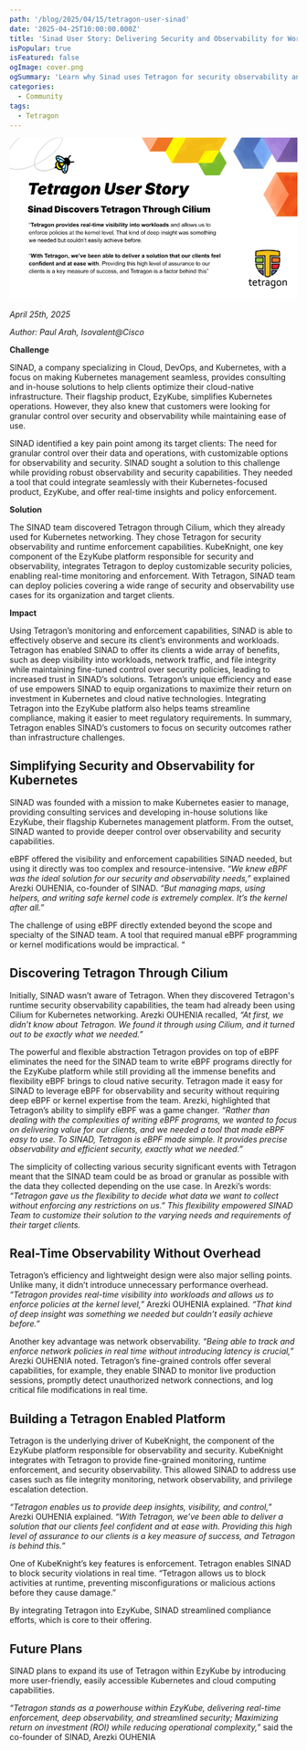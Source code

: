 ```yaml
---
path: '/blog/2025/04/15/tetragon-user-sinad'
date: '2025-04-25T10:00:00.000Z'
title: 'Sinad User Story: Delivering Security and Observability for Workloads with Confidence'
isPopular: true
isFeatured: false
ogImage: cover.png
ogSummary: 'Learn why Sinad uses Tetragon for security observability and runtime enforcement'
categories:
  - Community
tags:
  - Tetragon
---
```


![](cover.png)

_April 25th, 2025_

_Author: Paul Arah, Isovalent@Cisco_

**Challenge**

SINAD, a company specializing in Cloud, DevOps, and Kubernetes, with a focus on making Kubernetes management seamless, provides consulting and in-house solutions to help clients optimize their cloud-native infrastructure. Their flagship product, EzyKube, simplifies Kubernetes operations. However, they also knew that customers were looking for granular control over security and observability while maintaining ease of use.

SINAD identified a key pain point among its target clients: The need for granular control over their data and operations, with customizable options for observability and security. SINAD sought a solution to this challenge while providing robust observability and security capabilities. They needed a tool that could integrate seamlessly with their Kubernetes-focused product, EzyKube, and offer real-time insights and policy enforcement.

**Solution**

The SINAD team discovered Tetragon through Cilium, which they already used for Kubernetes networking. They chose Tetragon for security observability and runtime enforcement capabilities. KubeKnight, one key component of the EzyKube platform responsible for security and observability, integrates Tetragon to deploy customizable security policies, enabling real-time monitoring and enforcement. With Tetragon, SINAD team can deploy policies covering a wide range of security and observability use cases for its organization and target clients.

**Impact**

Using Tetragon’s monitoring and enforcement capabilities, SINAD is able to effectively observe and secure its client’s environments and workloads. Tetragon has enabled SINAD to offer its clients a wide array of benefits, such as deep visibility into workloads, network traffic, and file integrity while maintaining fine-tuned control over security policies, leading to increased trust in SINAD’s solutions. Tetragon’s unique efficiency and ease of use empowers SINAD to equip organizations to maximize their return on investment in Kubernetes and cloud native technologies. Integrating Tetragon into the EzyKube platform also helps teams streamline compliance, making it easier to meet regulatory requirements. In summary, Tetragon enables SINAD’s customers to focus on security outcomes rather than infrastructure challenges.

## Simplifying Security and Observability for Kubernetes

SINAD was founded with a mission to make Kubernetes easier to manage, providing consulting services and developing in-house solutions like EzyKube, their flagship Kubernetes management platform. From the outset, SINAD wanted to provide deeper control over observability and security capabilities.

eBPF offered the visibility and enforcement capabilities SINAD needed, but using it directly was too complex and resource-intensive. _“We knew eBPF was the ideal solution for our security and observability needs,”_ explained Arezki OUHENIA, co-founder of SINAD. _“But managing maps, using helpers, and writing safe kernel code is extremely complex. It’s the kernel after all.”_

The challenge of using eBPF directly extended beyond the scope and specialty of the SINAD team. A tool that required manual eBPF programming or kernel modifications would be impractical. “

## Discovering Tetragon Through Cilium

Initially, SINAD wasn’t aware of Tetragon. When they discovered Tetragon's runtime security observability capabilities, the team had already been using Cilium for Kubernetes networking. Arezki OUHENIA recalled, _“At first, we didn’t know about Tetragon. We found it through using Cilium, and it turned out to be exactly what we needed.”_

The powerful and flexible abstraction Tetragon provides on top of eBPF eliminates the need for the SINAD team to write eBPF programs directly for the EzyKube platform while still providing all the immense benefits and flexibility eBPF brings to cloud native security. Tetragon made it easy for SINAD to leverage eBPF for observability and security without requiring deep eBPF or kernel expertise from the team. Arezki, highlighted that Tetragon’s ability to simplify eBPF was a game changer. _“Rather than dealing with the complexities of writing eBPF programs, we wanted to focus on delivering value for our clients, and we needed a tool that made eBPF easy to use. To SINAD, Tetragon is eBPF made simple. It provides precise observability and efficient security, exactly what we needed.”_

The simplicity of collecting various security significant events with Tetragon meant that the SINAD team could be as broad or granular as possible with the data they collected depending on the use case. In Arezki’s words: _“Tetragon gave us the flexibility to decide what data we want to collect without enforcing any restrictions on us.” This flexibility empowered SINAD Team to customize their solution to the varying needs and requirements of their target clients._

## Real-Time Observability Without Overhead

Tetragon’s efficiency and lightweight design were also major selling points. Unlike many, it didn’t introduce unnecessary performance overhead. _“Tetragon provides real-time visibility into workloads and allows us to enforce policies at the kernel level,”_ Arezki OUHENIA explained. _“That kind of deep insight was something we needed but couldn’t easily achieve before.”_

Another key advantage was network observability. _“Being able to track and enforce network policies in real time without introducing latency is crucial,”_ Arezki OUHENIA noted. Tetragon’s fine-grained controls offer several capabilities, for example, they enable SINAD to monitor live production sessions, promptly detect unauthorized network connections, and log critical file modifications in real time.

## Building a Tetragon Enabled Platform

Tetragon is the underlying driver of KubeKnight, the component of the EzyKube platform responsible for observability and security. KubeKnight integrates with Tetragon to provide fine-grained monitoring, runtime enforcement, and security observability. This allowed SINAD to address use cases such as file integrity monitoring, network observability, and privilege escalation detection.

_“Tetragon enables us to provide deep insights, visibility, and control,”_ Arezki OUHENIA explained. _“With Tetragon, we’ve been able to deliver a solution that our clients feel confident and at ease with. Providing this high level of assurance to our clients is a key measure of success, and Tetragon is behind this.”_

One of KubeKnight’s key features is enforcement. Tetragon enables SINAD to block security violations in real time. “Tetragon allows us to block activities at runtime, preventing misconfigurations or malicious actions before they cause damage.”

By integrating Tetragon into EzyKube, SINAD streamlined compliance efforts, which is core to their offering.

## Future Plans

SINAD plans to expand its use of Tetragon within EzyKube by introducing more user-friendly, easily accessible Kubernetes and cloud computing capabilities.

_“Tetragon stands as a powerhouse within EzyKube, delivering real-time enforcement, deep observability, and streamlined security; Maximizing return on investment (ROI) while reducing operational complexity,”_ said the co-founder of SINAD, Arezki OUHENIA
